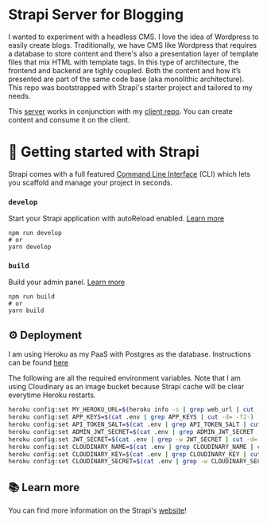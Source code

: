 # Strapi Server for Blogging
I wanted to experiment with a headless CMS. I love the idea of Wordpress to easily create blogs. Traditionally, we have CMS like Wordpress that requires a database to store content and there's also a presentation layer of template files that mix HTML with template tags. In this type of architecture, the frontend and backend are tighly coupled. Both the content and how it’s presented are part of the same code base (aka monolithic architecture). This repo was bootstrapped with Strapi's starter project and tailored to my needs.

This [server](https://ethan-strapi.herokuapp.com/admin) works in conjunction with my [client repo](https://github.com/etuong/headless-cms-blog). You can create content and consume it on the client.

# 🚀 Getting started with Strapi

Strapi comes with a full featured [Command Line Interface](https://docs.strapi.io/developer-docs/latest/developer-resources/cli/CLI.html) (CLI) which lets you scaffold and manage your project in seconds.

### `develop`

Start your Strapi application with autoReload enabled. [Learn more](https://docs.strapi.io/developer-docs/latest/developer-resources/cli/CLI.html#strapi-develop)

```
npm run develop
# or
yarn develop
```

### `build`

Build your admin panel. [Learn more](https://docs.strapi.io/developer-docs/latest/developer-resources/cli/CLI.html#strapi-build)

```
npm run build
# or
yarn build
```

## ⚙️ Deployment
I am using Heroku as my PaaS with Postgres as the database. Instructions can be found [here](https://docs.strapi.io/developer-docs/latest/setup-deployment-guides/deployment/hosting-guides/heroku.html)

The following are all the required environment variables. Note that I am using Cloudinary as an image bucket because Strapi cache will be clear everytime Heroku restarts.

```bash
heroku config:set MY_HEROKU_URL=$(heroku info -s | grep web_url | cut -d= -f2) 
heroku config:set APP_KEYS=$(cat .env | grep APP_KEYS | cut -d= -f2-)
heroku config:set API_TOKEN_SALT=$(cat .env | grep API_TOKEN_SALT | cut -d= -f2)
heroku config:set ADMIN_JWT_SECRET=$(cat .env | grep ADMIN_JWT_SECRET | cut -d= -f2)
heroku config:set JWT_SECRET=$(cat .env | grep -w JWT_SECRET | cut -d= -f2)
heroku config:set CLOUDINARY_NAME=$(cat .env | grep CLOUDINARY_NAME | cut -d= -f2)
heroku config:set CLOUDINARY_KEY=$(cat .env | grep CLOUDINARY_KEY | cut -d= -f2)
heroku config:set CLOUDINARY_SECRET=$(cat .env | grep -w CLOUDINARY_SECRET | cut -d= -f2)
```

## 📚 Learn more
You can find more information on the Strapi's [website](https://docs.strapi.io/developer-docs/latest/getting-started/introduction.html)!

